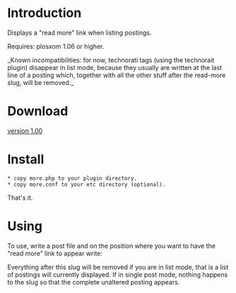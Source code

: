 Introduction
============

Displays a "read more" link when listing postings.

Requires: plosxom 1.06 or higher.

\_Known incompatibilities: for now, technorati tags (using the technorait plugin) disappear in list mode, because they usually are written at the last line of a posting which, together with all the other stuff after the read-more slug, will be removed.\_

Download
========

[version 1.00](http://plosxom.googlecode.com/files/more-1.00.zip)

Install
=======

`* copy more.php to your plugin directory.`
`* copy more.conf to your etc directory (optional).`

That's it.

Using
=====

To use, write a post file and on the position where you want to have the "read more" link to appear write:

Everything after this slug will be removed if you are in list mode, that is a list of postings will currently displayed. If in single post mode, nothing happens to the slug so that the complete unaltered posting appears.
